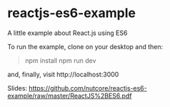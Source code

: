 # reactjs-es6-example
A little example about React.js using ES6

To run the example, clone on your desktop and then:

> npm install
> npm run dev

and, finally, visit http://localhost:3000

Slides: https://github.com/nutcore/reactjs-es6-example/raw/master/ReactJS%2BES6.pdf
